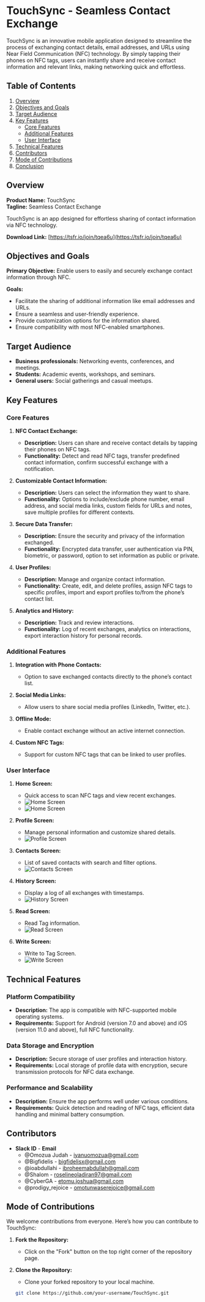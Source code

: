 # TouchSync - Seamless Contact Exchange

TouchSync is an innovative mobile application designed to streamline the process of exchanging contact details, email addresses, and URLs using Near Field Communication (NFC) technology. By simply tapping their phones on NFC tags, users can instantly share and receive contact information and relevant links, making networking quick and effortless.

## Table of Contents
1. [Overview](#overview)
2. [Objectives and Goals](#objectives-and-goals)
3. [Target Audience](#target-audience)
4. [Key Features](#key-features)
   - [Core Features](#core-features)
   - [Additional Features](#additional-features)
   - [User Interface](#user-interface)
5. [Technical Features](#technical-features)
6. [Contributors](#contributors)
7. [Mode of Contributions](#mode-of-contributions)
8. [Conclusion](#conclusion)

## Overview
**Product Name:** TouchSync  
**Tagline:** Seamless Contact Exchange

TouchSync is an app designed for effortless sharing of contact information via NFC technology.

**Download Link:** [https://tsfr.io/join/tqea6u](https://tsfr.io/join/tqea6u)

## Objectives and Goals
**Primary Objective:** Enable users to easily and securely exchange contact information through NFC.

**Goals:**
- Facilitate the sharing of additional information like email addresses and URLs.
- Ensure a seamless and user-friendly experience.
- Provide customization options for the information shared.
- Ensure compatibility with most NFC-enabled smartphones.

## Target Audience
- **Business professionals:** Networking events, conferences, and meetings.
- **Students:** Academic events, workshops, and seminars.
- **General users:** Social gatherings and casual meetups.

## Key Features

### Core Features

1. **NFC Contact Exchange:**
   - **Description:** Users can share and receive contact details by tapping their phones on NFC tags.
   - **Functionality:** Detect and read NFC tags, transfer predefined contact information, confirm successful exchange with a notification.

2. **Customizable Contact Information:**
   - **Description:** Users can select the information they want to share.
   - **Functionality:** Options to include/exclude phone number, email address, and social media links, custom fields for URLs and notes, save multiple profiles for different contexts.

3. **Secure Data Transfer:**
   - **Description:** Ensure the security and privacy of the information exchanged.
   - **Functionality:** Encrypted data transfer, user authentication via PIN, biometric, or password, option to set information as public or private.

4. **User Profiles:**
   - **Description:** Manage and organize contact information.
   - **Functionality:** Create, edit, and delete profiles, assign NFC tags to specific profiles, import and export profiles to/from the phone’s contact list.

5. **Analytics and History:**
   - **Description:** Track and review interactions.
   - **Functionality:** Log of recent exchanges, analytics on interactions, export interaction history for personal records.

### Additional Features

1. **Integration with Phone Contacts:**
   - Option to save exchanged contacts directly to the phone’s contact list.

2. **Social Media Links:**
   - Allow users to share social media profiles (LinkedIn, Twitter, etc.).

3. **Offline Mode:**
   - Enable contact exchange without an active internet connection.

4. **Custom NFC Tags:**
   - Support for custom NFC tags that can be linked to user profiles.

### User Interface

1. **Home Screen:**
   - Quick access to scan NFC tags and view recent exchanges.
   - ![Home Screen](assets/images/splash.png)
   - ![Home Screen](assets/images/Home%20(1).png)

2. **Profile Screen:**
   - Manage personal information and customize shared details.
   - ![Profile Screen](assets/images/Profile.png)

3. **Contacts Screen:**
   - List of saved contacts with search and filter options.
   - ![Contacts Screen](assets/Contacts.png)

4. **History Screen:**
   - Display a log of all exchanges with timestamps.
   - ![History Screen](assets/images/History.png)

5. **Read Screen:**
   - Read Tag information.
   - ![Read Screen](assets/images/readtag.png)

6. **Write Screen:**
   - Write to Tag Screen.
   - ![Write Screen](assets/images/writeTag.png)

## Technical Features

### Platform Compatibility
- **Description:** The app is compatible with NFC-supported mobile operating systems.
- **Requirements:** Support for Android (version 7.0 and above) and iOS (version 11.0 and above), full NFC functionality.

### Data Storage and Encryption
- **Description:** Secure storage of user profiles and interaction history.
- **Requirements:** Local storage of profile data with encryption, secure transmission protocols for NFC data exchange.

### Performance and Scalability
- **Description:** Ensure the app performs well under various conditions.
- **Requirements:** Quick detection and reading of NFC tags, efficient data handling and minimal battery consumption.

## Contributors

- **Slack ID** - **Email**
  - @Omozua Judah - iyanuomozua@gmail.com
  - @Bigfidelis - bigfidelisx@gmail.com
  - @ioabdullahi - ibroheemabdullah@gmail.com
  - @Shalom - roselineoladiran97@gmail.com
  - @CyberGA - etomu.joshua@gmail.com
  - @prodigy_rejoice - omotunwaserejoice@gmail.com

## Mode of Contributions

We welcome contributions from everyone. Here’s how you can contribute to TouchSync:

1. **Fork the Repository:**
   - Click on the "Fork" button on the top right corner of the repository page.

2. **Clone the Repository:**
   - Clone your forked repository to your local machine.
   ```bash
   git clone https://github.com/your-username/TouchSync.git
